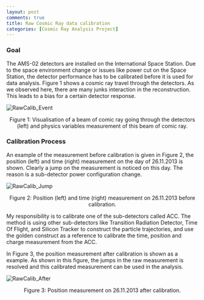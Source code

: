 ```yaml
---
layout: post
comments: true
title: Raw Cosmic Ray data calibration
categories: [Cosmic Ray Analysis Project]
---
```


<!-- url is: /home/category/year/month/day/XXX.html -->

### Goal

The AMS-02 detectors are installed on the International Space Station. Due to the space environment change or issues like power cut on the Space Station, the detector performance has to be calibrated before it is used for data analysis. Figure 1 shows a cosmic ray travel through the detectors. As we observed here, there are many junks interaction in the reconstruction. This leads to a bias for a certain detector response.

![RawCalib_Event](../../../../../figure/RawCalib_Event.png)
<center>Figure 1: Visualisation of a beam of comic ray  going through the detectors (left) and physics variables measurement of this beam of comic ray. </center>

### Calibration Process

An example of the measurement before calibration is given in Figure 2, the position (left) and time (right) measurement on the day of 26.11.2013 is shown. Clearly a jump on the measurement is noticed on this day. The reason is a sub-detector power configuration change.

![RawCalib_Jump](../../../../../figure/RawCalib_Jump.png)
<center>Figure 2: Position (left) and time (right) measurement on 26.11.2013 before calibration. </center>

My responsibility is to calibrate one of the sub-detectors called ACC. The method is using other sub-detectors like Transition Radiation Detector, Time Of Flight, and Silicon Tracker to construct the particle trajectories, and use the golden construct as a reference to calibrate the time, position and charge measurement from the ACC.

In Figure 3, the position measurement after calibration is shown as a example. As shown in this figure, the jumps in the raw measurement is resolved and this calibrated measurement can be used in the analysis.

![RawCalib_After](../../../../../figure/RawCalib_After.png)
<center>Figure 3: Position measurement on 26.11.2013 after calibration. </center>